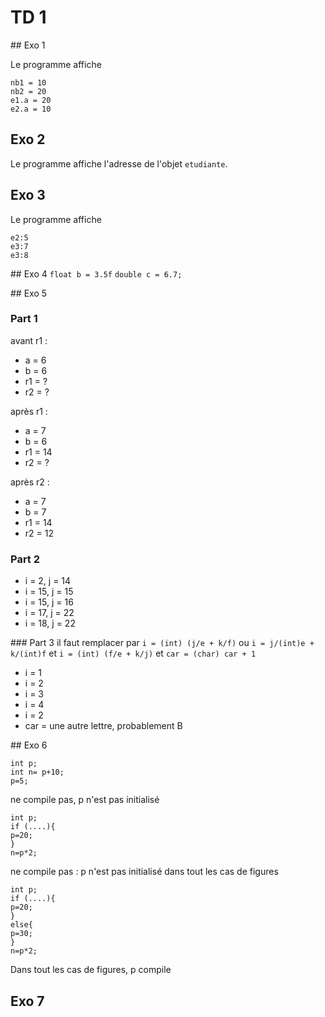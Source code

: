 # TD 1

## Exo 1

Le programme affiche
```
nb1 = 10
nb2 = 20
e1.a = 20
e2.a = 10
```

## Exo 2

Le programme affiche l'adresse de l'objet `etudiante`.

## Exo 3

Le programme affiche 
```
e2:5
e3:7
e3:8
```

## Exo 4
`float b = 3.5f`
`double c = 6.7;`

## Exo 5
### Part 1
avant r1 :
- a = 6
- b = 6
- r1 = ?
- r2 = ?

après r1 :
- a = 7
- b = 6
- r1 = 14
- r2 = ?

après r2 : 
- a = 7
- b = 7
- r1 = 14
- r2 = 12

### Part 2
- i = 2, j = 14
- i = 15, j = 15
- i = 15, j = 16
- i = 17, j = 22
- i = 18, j = 22

### Part 3
il faut remplacer par `i = (int) (j/e + k/f)`
ou `i = j/(int)e + k/(int)f`
et `i = (int) (f/e + k/j)`
et `car = (char) car + 1`
- i = 1
- i = 2
- i = 3
- i = 4
- i = 2
- car = une autre lettre, probablement B


## Exo 6

```
int p;
int n= p+10;
p=5;
```
ne compile pas, p n'est pas initialisé

```
int p;
if (....){
p=20;
}
n=p*2;
```
ne compile pas : p n'est pas initialisé dans tout les cas de figures

```
int p;
if (....){
p=20;
}
else{
p=30;
}
n=p*2;
```
Dans tout les cas de figures, p compile


## Exo 7

